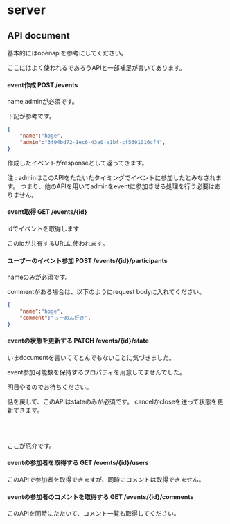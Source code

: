 # server

## API document

基本的にはopenapiを参考にしてください。

ここにはよく使われるであろうAPIと一部補足が書いてあります。

#### event作成 POST /events
name,adminが必須です。

下記が参考です。

```json
{
    "name":"hoge",
    "admin":"3f94bd72-1ec6-43e0-a1bf-cf5601016cf4",
}
```

作成したイベントがresponseとして返ってきます。

注 : adminはこのAPIをたたいたタイミングでイベントに参加したとみなされます。
つまり、他のAPIを用いてadminをeventに参加させる処理を行う必要はありません。

#### event取得 GET /events/{id}
idでイベントを取得します

このidが共有するURLに使われます。


#### ユーザーのイベント参加 POST /events/{id}/participants
nameのみが必須です。

commentがある場合は、以下のようにrequest bodyに入れてください。

```json
{
    "name":"hoge",
    "comment":"らーめん好き",
}
```

#### eventの状態を更新する PATCH /events/{id}/state

いまdocumentを書いててとんでもないことに気づきました。

event参加可能数を保持するプロパティを用意してませんでした。

明日やるのでお待ちください。

話を戻して、このAPIはstateのみが必須です。
cancelかcloseを送って状態を更新できます。


<br><br>

ここが厄介です。

#### eventの参加者を取得する GET /events/{id}/users

このAPIで参加者を取得できますが、同時にコメントは取得できません。

#### eventの参加者のコメントを取得する GET /events/{id}/comments

このAPIを同時にたたいて、コメント一覧も取得してください。

